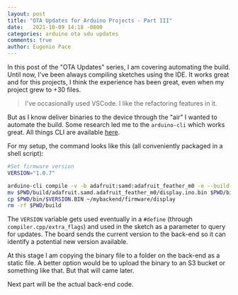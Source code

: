```yaml
---
layout: post
title: "OTA Updates for Arduino Projects - Part III"
date:   2021-10-09 14:18 -0800
categories: arduino ota sdu updates 
comments: true
author: Eugenio Pace
---
```


In this post of the "OTA Updates" series, I am covering automating the build. Until now, I've been always compiling sketches using the IDE. It works great and for this projects, I think the experience has been great, even when my project grew to +30 files.

> I've occasionally used VSCode. I like the refactoring features in it. 

But as I know deliver binaries to the device through the "air" I wanted to automate the build. Some research led me to the `arduino-cli` which works great. All things CLI are available [here](https://www.arduino.cc/pro/cli).

For my setup, the command looks like this (all conveniently packaged in a shell script):

```sh
#Set firmware version
VERSION="1.0.7"

arduino-cli compile -v -b adafruit:samd:adafruit_feather_m0 -e --build-property "compiler.cpp.extra_flags=\"-DDEVICE_VERSION=\"$VERSION\"\"" $PWD/display.ino
mv $PWD/build/adafruit.samd.adafruit_feather_m0/display.ino.bin $PWD/bin/$VERSION.BIN
cp $PWD/bin/$VERSION.BIN ~/mybackend/firmware/display
rm -rf $PWD/build

```

The `VERSION` variable gets used eventually in a `#define` (through `compiler.cpp/extra_flags`) and used in the sketch as a parameter to query for updates. The board sends the current version to the back-end so it can identify a potential new version available.

At this stage I am copying the binary file to a folder on the back-end as a static file. A better option would be to upload the binary to an S3 bucket or something like that. But that will came later.

Next part will be the actual back-end code.
